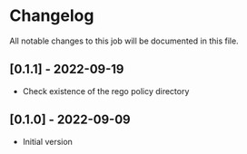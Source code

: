 # Changelog
All notable changes to this job will be documented in this file.

## [0.1.1] - 2022-09-19
* Check existence of the rego policy directory

## [0.1.0] - 2022-09-09
* Initial version